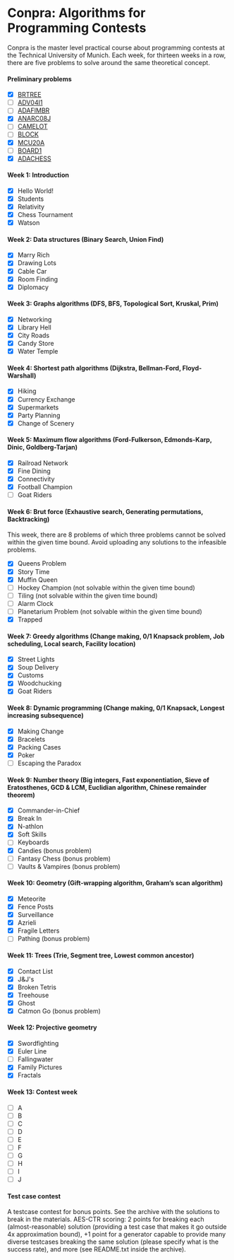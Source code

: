 # Conpra: Algorithms for Programming Contests
Conpra is the master level practical course about programming contests at the Technical University of Munich. Each week, for thirteen weeks in a row, there are five problems to solve around the same theoretical concept.

#### Preliminary problems
- [x] [BRTREE](https://www.spoj.com/problems/BRTREE/)
- [ ] [ADV04I1](https://www.spoj.com/problems/ADV04I1/)
- [ ] [ADAFIMBR](https://www.spoj.com/problems/ADAFIMBR/)
- [x] [ANARC08J](https://www.spoj.com/problems/ANARC08J/)
- [ ] [CAMELOT](https://www.spoj.com/problems/CAMELOT/)
- [ ] [BLOCK](https://www.spoj.com/problems/BLOCK/)
- [x] [MCU20A](https://www.spoj.com/problems/MCU20A/)
- [ ] [BOARD1](https://www.spoj.com/problems/BOARD1/)
- [x] [ADACHESS](https://www.spoj.com/problems/ADACHESS/)

#### Week 1: Introduction
- [x] Hello World!
- [x] Students
- [x] Relativity
- [x] Chess Tournament
- [x] Watson

#### Week 2: Data structures (Binary Search, Union Find)
- [x] Marry Rich
- [x] Drawing Lots
- [x] Cable Car
- [x] Room Finding
- [x] Diplomacy

#### Week 3: Graphs algorithms (DFS, BFS, Topological Sort, Kruskal, Prim)
- [x] Networking
- [x] Library Hell
- [x] City Roads
- [x] Candy Store
- [x] Water Temple

#### Week 4: Shortest path algorithms (Dijkstra, Bellman-Ford, Floyd-Warshall)
- [x] Hiking
- [x] Currency Exchange
- [x] Supermarkets
- [x] Party Planning
- [x] Change of Scenery

#### Week 5: Maximum flow algorithms (Ford-Fulkerson, Edmonds-Karp, Dinic, Goldberg-Tarjan)
- [x] Railroad Network
- [x] Fine Dining
- [x] Connectivity
- [x] Football Champion
- [ ] Goat Riders

#### Week 6: Brut force (Exhaustive search, Generating permutations, Backtracking)
This week, there are 8 problems of which three problems cannot be solved within the given time bound. Avoid uploading any solutions to the infeasible problems.
- [x] Queens Problem
- [x] Story Time
- [x] Muffin Queen
- [ ] Hockey Champion (not solvable within the given time bound)
- [ ] Tiling (not solvable within the given time bound)
- [ ] Alarm Clock
- [ ] Planetarium Problem (not solvable within the given time bound)
- [x] Trapped

#### Week 7: Greedy algorithms (Change making, 0/1 Knapsack problem, Job scheduling, Local search, Facility location)
- [x] Street Lights
- [x] Soup Delivery
- [x] Customs
- [x] Woodchucking
- [x] Goat Riders

#### Week 8: Dynamic programming (Change making, 0/1 Knapsack, Longest increasing subsequence)
- [x] Making Change
- [x] Bracelets
- [x] Packing Cases
- [x] Poker
- [ ] Escaping the Paradox

#### Week 9: Number theory (Big integers, Fast exponentiation, Sieve of Eratosthenes, GCD & LCM, Euclidian algorithm, Chinese remainder theorem)
- [x] Commander-in-Chief
- [x] Break In
- [x] N-athlon
- [x] Soft Skills
- [ ] Keyboards
- [x] Candies (bonus problem)
- [ ] Fantasy Chess (bonus problem)
- [ ] Vaults & Vampires (bonus problem)

#### Week 10: Geometry (Gift-wrapping algorithm, Graham’s scan algorithm)
- [x] Meteorite
- [x] Fence Posts
- [x] Surveillance
- [x] Azrieli
- [x] Fragile Letters
- [ ] Pathing (bonus problem)

#### Week 11: Trees (Trie, Segment tree, Lowest common ancestor)
- [x] Contact List
- [x] J&J's
- [x] Broken Tetris
- [x] Treehouse
- [x] Ghost
- [x] Catmon Go (bonus problem)

#### Week 12: Projective geometry
- [x] Swordfighting
- [x] Euler Line
- [ ] Fallingwater
- [x] Family Pictures
- [x] Fractals

#### Week 13: Contest week
- [ ] A
- [ ] B
- [ ] C
- [ ] D
- [ ] E
- [ ] F
- [ ] G
- [ ] H
- [ ] I
- [ ] J

#### Test case contest
A testcase contest for bonus points. See the archive with the solutions to break in the materials. AES-CTR scoring: 2 points for breaking each (almost-reasonable) solution (providing a test case that makes it go outside 4x approximation bound), +1 point for a generator capable to provide many diverse testcases breaking the same solution (please specify what is the success rate), and more (see README.txt inside the archive).